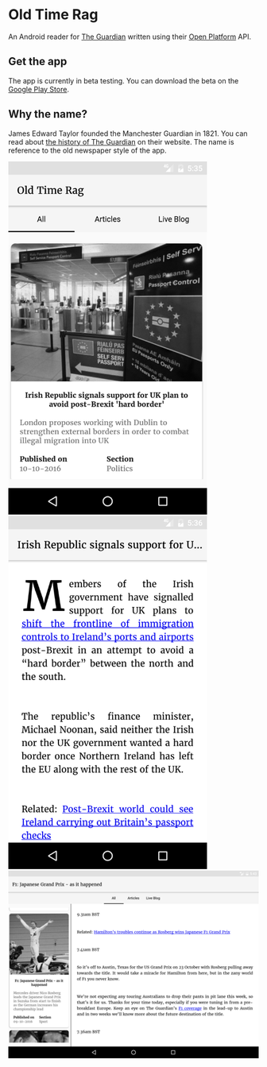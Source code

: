 # Old Time Rag

An Android reader for [The Guardian](https://www.theguardian.com) written using their [Open Platform](http://open-platform.theguardian.com/) API.

## Get the app

The app is currently in beta testing. You can download the beta on the [Google Play Store](https://play.google.com/store/apps/details?id=uk.co.mezpahlan.oldtimerag).

## Why the name?

James Edward Taylor founded the Manchester Guardian in 1821. You can read about [the history of The Guardian](https://www.theguardian.com/gnm-archive/2002/jun/06/1) on their website. The name is reference to the old newspaper style of the app.

<img src="screenshot_phone_feed.png" width="400" />
<img src="screenshot_phone_article.png" width="400"  />
<img src="screenshot_tablet_dual.png" width="800" />
